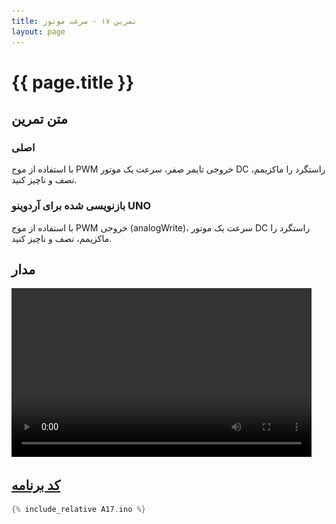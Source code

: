 ```yaml
---
title: تمرین ۱۷ - سرعت موتور
layout: page
---
```


# {{ page.title }}

## متن تمرین

### اصلی 

با استفاده از موج PWM خروجی تایمر صفر، سرعت یک موتور DC راستگرد را ماکزیمم، نصف و ناچیز کنید.

### بازنویسی شده برای آردوینو UNO

با استفاده از موج PWM خروجی (analogWrite)، سرعت یک موتور DC راستگرد را ماکزیمم، نصف و ناچیز کنید.

## مدار

<video autoplay="autoplay" loop="loop" width="480" height="270">
<source src="video.mp4" type="video/mp4" />
<img src="picture.jpg" width="480" height="270" />
</video>

## [کد برنامه](A17.ino)

```c
{% include_relative A17.ino %}
```
